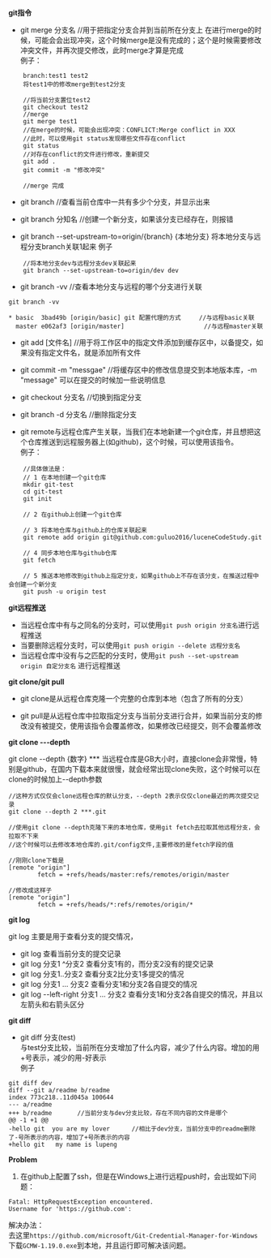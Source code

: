 **git指令**  

- git merge 分支名   //用于把指定分支合并到当前所在分支上
	在进行merge的时候，可能会会出现冲突，这个时候merge是没有完成的；这个是时候需要修改冲突文件，并再次提交修改，此时merge才算是完成   
	例子：
```shell
	branch:test1 test2
	将test1中的修改merge到test2分支

	//将当前分支置位test2
	git checkout test2
	//merge
	git merge test1
	//在merge的时候，可能会出现冲突：CONFLICT:Merge conflict in XXX
	//此时，可以使用git status发现哪些文件存在conflict
	git status
	//对存在conflict的文件进行修改，重新提交
	git add .
	git commit -m "修改冲突"

	//merge 完成
```

- git branch  //查看当前仓库中一共有多少个分支，并显示出来
- git branch 分知名  //创建一个新分支，如果该分支已经存在，则报错

- git branch --set-upstream-to=origin/{branch} {本地分支} 将本地分支与远程分支branch关联1起来
	例子
```
	//将本地分支dev与远程分支dev关联起来
	git branch --set-upstream-to=origin/dev dev 
```

- git branch -vv //查看本地分支与远程的哪个分支进行关联
```
git branch -vv 

* basic  3bad49b [origin/basic] git 配置代理的方式     //与远程basic关联
  master e062af3 [origin/master]   					  //与远程master关联
```


- git add [文件名]  //用于将工作区中的指定文件添加到缓存区中，以备提交，如果没有指定文件名，就是添加所有文件
- git commit -m "messgae"  //将缓存区中的修改信息提交到本地版本库，-m "message" 可以在提交的时候加一些说明信息
- git checkout 分支名  //切换到指定分支
- git branch -d 分支名  //删除指定分支

- git remote与远程仓库产生关联，当我们在本地新建一个git仓库，并且想把这个仓库推送到远程服务器上(如github)，这个时候，可以使用该指令。  
	例子：
```
	//具体做法是：
	// 1 在本地创建一个git仓库
	mkdir git-test
	cd git-test
	git init

	// 2 在github上创建一个git仓库

	// 3 将本地仓库与github上的仓库关联起来
	git remote add origin git@github.com:guluo2016/luceneCodeStudy.git

	// 4 同步本地仓库与github仓库
	git fetch 

	// 5 推送本地修改到github上指定分支，如果github上不存在该分支，在推送过程中会创建一个新分支
	git push -u origin test
```

**git远程推送**

- 当远程仓库中有与之同名的分支时，可以使用`git push origin 分支名`进行远程推送
- 当要删除远程分支时，可以使用`git push origin --delete 远程分支名`
- 当远程仓库中没有与之匹配的分支时，使用`git push --set-upstream origin 自定分支名` 进行远程推送

**git clone/git pull**

- git clone是从远程仓库克隆一个完整的仓库到本地（包含了所有的分支）

- git pull是从远程仓库中拉取指定分支与当前分支进行合并，如果当前分支的修改没有被提交，使用该指令会覆盖修改，如果修改已经提交，则不会覆盖修改

  

**git clone ---depth**

git clone --depth {数字} *** 当远程仓库是GB大小时，直接clone会非常慢，特别是github，在国内下载本来就很慢，就会经常出现clone失败，这个时候可以在clone的时候加上--depth参数

```
//这种方式仅仅会clone远程仓库的默认分支，--depth 2表示仅仅clone最近的两次提交记录
git clone --depth 2 ***.git

//使用git clone --depth克隆下来的本地仓库，使用git fetch去拉取其他远程分支，会拉取不下来
//这个时候可以去修改本地仓库的.git/config文件,主要修改的是fetch字段的值

//刚刚clone下载是
[remote "origin"]
        fetch = +refs/heads/master:refs/remotes/origin/master
        
//修改成这样子
[remote "origin"]
        fetch = +refs/heads/*:refs/remotes/origin/*

```



  

**git log**

git log 主要是用于查看分支的提交情况，
- git log 查看当前分支的提交记录
- git log 分支1 ^分支2 查看分支1有的，而分支2没有的提交记录
- git log 分支1..分支2 查看分支2比分支1多提交的情况
- git log 分支1 ... 分支2 查看分支1和分支2各自提交的情况
- git log --left-right 分支1 ... 分支2 查看分支1和分支2各自提交的情况，并且以左箭头和右箭头区分

**git diff**

- git diff 分支(test)  
与test分支比较，当前所在分支增加了什么内容，减少了什么内容。增加的用+号表示，减少的用-好表示   
	例子
```
git diff dev
diff --git a/readme b/readme
index 773c218..11d045a 100644
--- a/readme
+++ b/readme       //当前分支与dev分支比较，存在不同内容的文件是哪个
@@ -1 +1 @@
-hello git  you are my lover      //相比于dev分支，当前分支中的readme删除了-号所表示的内容，增加了+号所表示的内容
+hello git   my name is lupeng
```




**Problem**

1. 在github上配置了ssh，但是在Windows上进行远程push时，会出现如下问题： 
```
Fatal: HttpRequestException encountered.
Username for 'https://github.com':
```
解决办法：  
去这里`https://github.com/microsoft/Git-Credential-Manager-for-Windows`下载`GCMW-1.19.0.exe`到本地，并且运行即可解决该问题。

